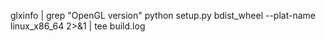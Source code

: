 glxinfo | grep "OpenGL version"
python setup.py bdist_wheel --plat-name linux_x86_64 2>&1 | tee build.log
